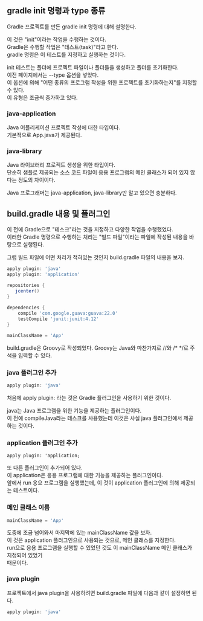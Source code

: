 ## gradle init 명령과 type 종류
Gradle 프로젝트를 만든 gradle init 명령에 대해 설명한다.  
  
이 것은 "init"이라는 작업을 수행하는 것이다.  
Gradle은 수행할 작업은 "테스트(task)"라고 한다.  
gradle 명령은 이 테스트를 지정하고 실행하는 것이다.  
  
init 테스트는 폴더에 프로젝트 파일이나 폴더들을 생성하고 폴더를 초기화한다.  
이전 페이지에서는 --type 옵션을 넣었다.  
이 옵션에 의해 "어떤 종류의 프로그램 작성을 위한 프로젝트를 초기화하는지"를 지정할 수 있다.  
이 유형은 조금씩 증가하고 있다.

### java-application
Java 어플리케이션 프로젝트 작성에 대한 타입이다.  
기본적으로 App.java가 제공된다.

### java-library
Java 라이브러리 프로젝트 생성을 위한 타입이다.  
단순히 샘플로 제공되는 소스 코드 파일이 응용 프로그램의 메인 클래스가 되어 있지 않다는 정도의 차이이다.  

Java 프로그래머는 java-application, java-library만 알고 있으면 충분하다.

## build.gradle 내용 및 플러그인
이 전에 Gradle으로 "테스크"라는 것을 지정하고 다양한 작업을 수행했었다.  
이러한 Gradle 명령으로 수행하는 처리는 "빌드 파일"이라는 파일에 작성된 내용을 바탕으로 실행된다.  
  
그럼 빌드 파일에 어떤 처리가 적혀있는 것인지 build.gradle 파일의 내용을 보자.

```gradle
apply plugin: 'java'
apply plugin: 'application'

repositories {
   jcenter()
}
 
dependencies { 
    compile 'com.google.guava:guava:22.0'
    testCompile 'junit:junit:4.12'
}

mainClassName = 'App'
```

build.gradle은 Groovy로 작성되었다. Groovy는 Java와 마찬가지로 //와 /* \*/로 주석을 입력할 수 있다.  

### java 플러그인 추가

```gradle
apply plugin: 'java'
```

처음에 apply plugin: 라는 것은 Gradle 플러그인을 사용하기 위한 것이다.

java는 Java 프로그램을 위한 기능을 제공하는 플러그인이다.  
이 전에 compileJava라는 테스크를 사용했는데 이것은 사실 java 플러그인에서 제공하는 것이다.  

### application 플러그인 추가

```
apply plugin: 'application;
```

또 다른 플러그인이 추가되어 있다.  
이 application은 응용 프로그램에 대한 기능을 제공하는 플러그인이다.  
앞에서 run 응요 프로그램을 실행했는데, 이 것이 application 플러그인에 의해 제공되는 테스트이다. 

### 메인 클래스 이름

```gradle
mainClassName = 'App'
```

도중에 조금 넘어와서 마지막에 있는 mainClassName 값을 보자.   
이 것은 application 플러그인으로 사용되는 것으로, 메인 클래스를 지정한다.  
run으로 응용 프로그램을 실행할 수 있었던 것도 이 mainClassName 메인 클래스가 지정되어 있었기  
때문이다.  
  
### java plugin
프로젝트에서 java plugin을 사용하려면 build.gradle 파일에 다음과 같이 설정하면 된다.  

```gradle
apply plugin: 'java'
```
